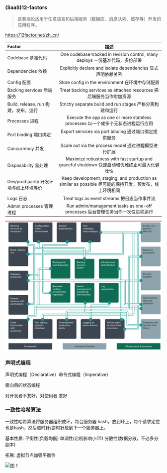 ### (SaaS)12-factors

> 这套理论适用于任意语言和后端服务（数据库、消息队列、缓存等）开发的应用程序。

https://12factor.net/zh_cn/

| Factor                                 |                             描述                             |
| :------------------------------------- | :----------------------------------------------------------: |
| Codebase 基准代码                      | One codebase tracked in revision control, many deploys 一份基准代码，多份部署 |
| Dependencies 依赖                      | Explicitly declare and isolate dependencies 显式声明依赖关系 |
| Config 配置                            |       Store config in the environment 在环境中存储配置       |
| Backing services 后端服务              | Treat backing services as attached resources 把后端服务当作附加资源 |
| Build, release, run 构建，发布，运行   |  Strictly separate build and run stages 严格分离构建和运行   |
| Processes 进程                         | Execute the app as one or more stateless processes 以一个或多个无状态进程运行应用 |
| Port binding 端口绑定                  |    Export services via port binding 通过端口绑定提供服务     |
| Concurrency 并发                       |     Scale out via the process model 通过进程模型进行扩展     |
| Disposability 易处理                   | Maximize robustness with fast startup and graceful shutdown 快速启动和优雅终止可最大化健壮性 |
| Dev/prod parity 开发环境与线上环境等价 | Keep development, staging, and production as similar as possible 尽可能的保持开发，预发布，线上环境相同 |
| Logs 日志                              |         Treat logs as event streams 把日志当作事件流         |
| Admin processes 管理进程               | Run admin/management tasks as one-off processes 后台管理任务当作一次性进程运行 |

<img src="others.assets/image-20210506184724385.png" alt="image-20210506184724385" style="zoom: 50%;" />

### 声明式编程

声明式编程（Declarative）命令式编程（Imperative）

面向目的状态编程

对开发者不友好，对使用者 友好


### 一致性哈希算法

一致性哈希算法将服务器组织成环，每台服务器 hash，放到环上，每个请求定位也是hash，然后顺时针/逆时针放到下一个服务器上。

基本性质: 平衡性(负载均衡) 单调性(宕机影响小(?)) 分散性(数据分散，不必多分副本)

拓展: 虚拟节点加强平衡性

![图 1](https://i.loli.net/2021/06/07/aXzANLj5i87q1hK.png)  

